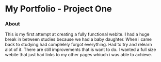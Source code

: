 # My Portfolio - Project One

### About

This is my first attempt at creating a fully functional webite. I had a huge break in between studies because we had a baby daughter. When i came back to studying had complelely forgot everything. Had to try and relearn alot of it.
There are still improvements that is want to do. I wanted a full size webite that just had links to my other pages whiuch i was able to achieve.

###
